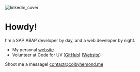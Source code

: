 ![linkedin_cover](https://user-images.githubusercontent.com/26048311/183413504-9f0129b8-2366-4bad-a9f5-57cbeec38242.png)

# Howdy!

I'm a SAP ABAP developer by day, and a web developer by night.

- My personal [website](https://colbyhemond.me)
- Volunteer at Code for UV ([GitHub](https://github.com/codeforUV)) ([Website](https://codeforuv.org/))

Shoot me a message! [contact@colbyhemond.me](mailto:contact@colbyhemond.me)
